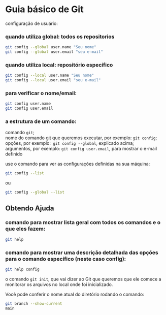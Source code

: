 # Guia básico de Git

configuração de usuário:

### quando utiliza global: todos os repositorios
```bash
git config --global user.name "Seu nome"
git config --global user.email "seu e-mail"
```
### quando utiliza local: repositório específico

```bash
git config --local user.name "Seu nome"
git config --local user.email "seu e-mail"
```

### para verificar o nome/email:
```bash
git config user.name
git config user.email
```

### a estrutura de um comando:

comando ``git``;  
nome do comando git que queremos executar, por exemplo: ``git config``;  
opções, por exemplo:`` git config --global``, explicado acima;  
argumentos, por exemplo: ``git config user.email``, para mostrar o e-mail definido  

use o comando para ver as configurações definidas na sua máquina:

```bash
git config --list
```
ou
```bash
git config --global --list 
```

## Obtendo Ajuda
### comando para mostrar lista geral com todos os comandos e o que eles fazem:
```bash
git help 
```
### comando para mostrar uma descrição detalhada das opções para o comando específico (neste caso config):
```bash
git help config 
```

o comando ``git init``, que vai dizer ao Git que queremos que ele comece a monitorar os arquivos no local onde foi inicializado.

Você pode conferir o nome atual do diretório rodando o comando:
```bash
git branch --show-current
main
```